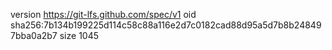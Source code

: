 version https://git-lfs.github.com/spec/v1
oid sha256:7b134b199225d114c58c88a116e2d7c0182cad88d95a5d7b8b248497bba0a2b7
size 1045
